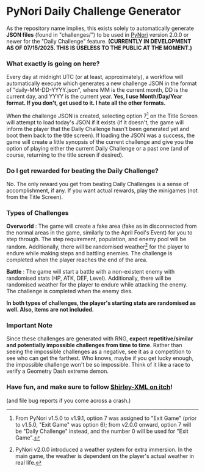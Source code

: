 # PyNori Daily Challenge Generator
As the repository name implies, this exists solely to automatically generate **JSON files** (found in "challenges/") to be used in [PyNori](https://shirley-xml.itch.io/pynori) version 2.0.0 or newer for the "Daily Challenge" feature. **(CURRENTLY IN DEVELOPMENT AS OF 07/15/2025. THIS IS USELESS TO THE PUBLIC AT THE MOMENT.)**

### What exactly is going on here?
Every day at midnight UTC (or at least, approximately), a workflow will automatically execute which generates a new challenge JSON in the format of "daily-MM-DD-YYYY.json", where MM is the current month, DD is the current day, and YYYY is the current year.
**Yes, I use Month/Day/Year format. If you don't, get used to it. I hate all the other formats.**

When the challenge JSON is created, selecting option 7[^1] on the Title Screen will attempt to load today's JSON if it exists (if it doesn't, the game will inform the player that the Daily Challenge hasn't been generated yet and boot them back to the title screen).
If loading the JSON was a success, the game will create a little synopsis of the current challenge and give you the option of playing either the current Daily Challenge or a past one (and of course, returning to the title screen if desired).

### Do I get rewarded for beating the Daily Challenge?
No. The only reward you get from beating Daily Challenges is a sense of accomplishment, if any. If you want actual rewards, play the minigames (not from the Title Screen).

### Types of Challenges
**Overworld**
: The game will create a fake area (fake as in disconnected from the normal areas in the game, similarly to the April Fool's Event) for you to step through. The step requirement, population, and enemy pool will be random. Additionally, there will be randomised weather[^2] for the player to endure while making steps and battling enemies. The challenge is completed when the player reaches the end of the area.

**Battle**
: The game will start a battle with a non-existent enemy with randomised stats (HP, ATK, DEF, Level). Additionally, there will be randomised weather for the player to endure while attacking the enemy. The challenge is completed when the enemy dies.

**In both types of challenges, the player's starting stats are randomised as well. Also, items are not included.**

### Important Note
Since these challenges are generated with RNG, **expect repetitive/similar and potentially impossible challenges from time to time**. Rather than seeing the impossible challenges as a negative, see it as a competition to see who can get the farthest. Who knows, maybe if you get lucky enough, the impossible challenge won't be so impossible. Think of it like a race to verify a Geometry Dash extreme demon.

### Have fun, and make sure to follow [Shirley-XML on itch](https://shirley-xml.itch.io/)!
(and file bug reports if you come across a crash.)

[^1]: From PyNori v1.5.0 to v1.9.1, option 7 was assigned to "Exit Game" (prior to v1.5.0, "Exit Game" was option 6); from v2.0.0 onward, option 7 will be "Daily Challenge" instead, and the number 0 will be used for "Exit Game".
[^2]: PyNori v2.0.0 introduced a weather system for extra immersion. In the main game, the weather is dependent on the player's actual weather in real life.
